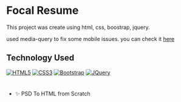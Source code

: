 # Focal Resume 

This project was create using html, css, boostrap, jquery.

used media-query to fix some mobile issues.
you can check it [here](https://ahmedtgp.github.io/focal-clone/)

## Technology Used

[![HTML5](https://img.shields.io/badge/-HTML5-E34F26?style=flat-square&logo=html5&logoColor=white)]()
[![CSS3](https://img.shields.io/badge/-CSS3-1572B6?style=flat-square&logo=css3)]()
[![Bootstrap](https://img.shields.io/badge/-Bootstrap-563D7C?style=flat-square&logo=bootstrap)]()
[![JQuery](https://img.shields.io/badge/-JQuery-000?style=flat-square&logo=jQuery&logoColor=0769AD)]()

#

- ✨ PSD To HTML from Scratch

